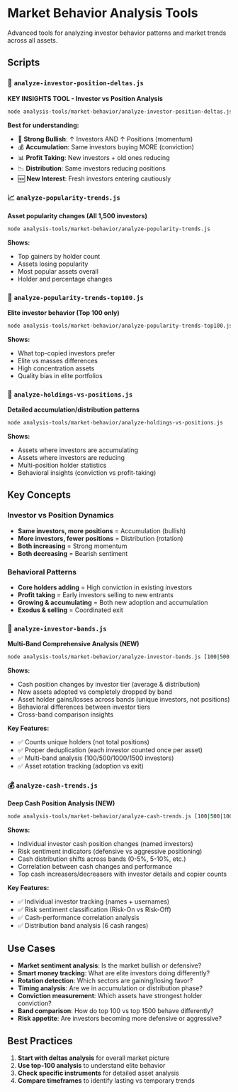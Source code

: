 # Market Behavior Analysis Tools

Advanced tools for analyzing investor behavior patterns and market trends across all assets.

## Scripts

### 🎯 `analyze-investor-position-deltas.js`
**KEY INSIGHTS TOOL - Investor vs Position Analysis**
```bash
node analysis-tools/market-behavior/analyze-investor-position-deltas.js
```

**Best for understanding:**
- 🚀 **Strong Bullish**: ↑ Investors AND ↑ Positions (momentum)
- 💰 **Accumulation**: Same investors buying MORE (conviction)
- 📊 **Profit Taking**: New investors + old ones reducing
- 📉 **Distribution**: Same investors reducing positions
- 🆕 **New Interest**: Fresh investors entering cautiously

### 📈 `analyze-popularity-trends.js`
**Asset popularity changes (All 1,500 investors)**
```bash
node analysis-tools/market-behavior/analyze-popularity-trends.js
```

**Shows:**
- Top gainers by holder count
- Assets losing popularity
- Most popular assets overall
- Holder and percentage changes

### 👑 `analyze-popularity-trends-top100.js`
**Elite investor behavior (Top 100 only)**
```bash
node analysis-tools/market-behavior/analyze-popularity-trends-top100.js
```

**Shows:**
- What top-copied investors prefer
- Elite vs masses differences
- High concentration assets
- Quality bias in elite portfolios

### 🔄 `analyze-holdings-vs-positions.js`
**Detailed accumulation/distribution patterns**
```bash
node analysis-tools/market-behavior/analyze-holdings-vs-positions.js
```

**Shows:**
- Assets where investors are accumulating
- Assets where investors are reducing
- Multi-position holder statistics
- Behavioral insights (conviction vs profit-taking)

## Key Concepts

### Investor vs Position Dynamics
- **Same investors, more positions** = Accumulation (bullish)
- **More investors, fewer positions** = Distribution (rotation)
- **Both increasing** = Strong momentum
- **Both decreasing** = Bearish sentiment

### Behavioral Patterns
- **Core holders adding** = High conviction in existing investors
- **Profit taking** = Early investors selling to new entrants
- **Growing & accumulating** = Both new adoption and accumulation
- **Exodus & selling** = Coordinated exit

### 🎯 `analyze-investor-bands.js`
**Multi-Band Comprehensive Analysis (NEW)**
```bash
node analysis-tools/market-behavior/analyze-investor-bands.js [100|500|1000|1500|all]
```

**Shows:**
- Cash position changes by investor tier (average & distribution)
- New assets adopted vs completely dropped by band
- Asset holder gains/losses across bands (unique investors, not positions)
- Behavioral differences between investor tiers
- Cross-band comparison insights

**Key Features:**
- ✅ Counts unique holders (not total positions)
- ✅ Proper deduplication (each investor counted once per asset)
- ✅ Multi-band analysis (100/500/1000/1500 investors)
- ✅ Asset rotation tracking (adoption vs exit)

### 💰 `analyze-cash-trends.js`
**Deep Cash Position Analysis (NEW)**
```bash
node analysis-tools/market-behavior/analyze-cash-trends.js [100|500|1000|1500|all]
```

**Shows:**
- Individual investor cash position changes (named investors)
- Risk sentiment indicators (defensive vs aggressive positioning)
- Cash distribution shifts across bands (0-5%, 5-10%, etc.)
- Correlation between cash changes and performance
- Top cash increasers/decreasers with investor details and copier counts

**Key Features:**
- ✅ Individual investor tracking (names + usernames)
- ✅ Risk sentiment classification (Risk-On vs Risk-Off)
- ✅ Cash-performance correlation analysis
- ✅ Distribution band analysis (6 cash ranges)

## Use Cases

- **Market sentiment analysis**: Is the market bullish or defensive?
- **Smart money tracking**: What are elite investors doing differently?
- **Rotation detection**: Which sectors are gaining/losing favor?
- **Timing analysis**: Are we in accumulation or distribution phase?
- **Conviction measurement**: Which assets have strongest holder conviction?
- **Band comparison**: How do top 100 vs top 1500 behave differently?
- **Risk appetite**: Are investors becoming more defensive or aggressive?

## Best Practices

1. **Start with deltas analysis** for overall market picture
2. **Use top-100 analysis** to understand elite behavior
3. **Check specific instruments** for detailed asset analysis
4. **Compare timeframes** to identify lasting vs temporary trends